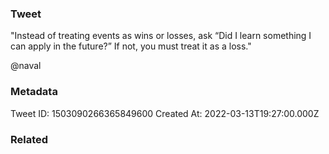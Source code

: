 ### Tweet
"Instead of treating events as wins or losses, ask “Did I learn something I can apply in the future?” If not, you must treat it as a loss." 

@naval

### Metadata
Tweet ID: 1503090266365849600
Created At: 2022-03-13T19:27:00.000Z

### Related

